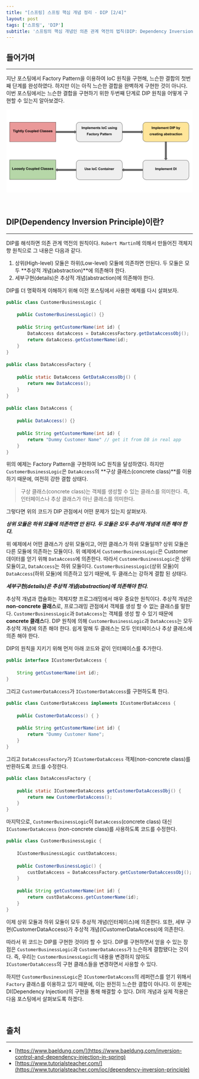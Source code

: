 ```yaml
---
title: "[스프링] 스프링 핵심 개념 정리 - DIP [2/4]"
layout: post
tags: ['스프링', 'DIP']
subtitle: '스프링의 핵심 개념인 의존 관계 역전의 법칙(DIP: Dependency Inversion Principle)을 학습한다.'
---
```


## 들어가며
---
지난 포스팅에서 Factory Pattern을 이용하여 IoC 원칙을 구현해, 느슨한 결합의 첫번째 단계를 완성하였다. 하지만 이는 아직 느슨한 결합을 완벽하게 구현한 것이 아니다. 이번 포스팅에서는 느슨한 결합을 구현하기 위한 두번째 단계로 DIP 원칙을 어떻게 구현할 수 있는지 알아보겠다.

![get-loosely-coupled-class](/images/spring-dip-1.png)

&nbsp;
## DIP(Dependency Inversion Principle)이란?
---
DIP를 해석하면 의존 관계 역전의 원칙이다. `Robert Martin`에 의해서 만들어진 객체지향 원칙으로 그 내용은 다음과 같다.

1. 상위(High-level) 모듈은 하위(Low-level) 모듈에 의존하면 안된다. 두 모듈은 모두 **추상적 개념(abstraction)**에 의존해야 한다.
2. 세부구현(details)은 추상적 개념(abstraction)에 의존해야 한다.

DIP를 더 명확하게 이해하기 위해 이전 포스팅에서 사용한 예제를 다시 살펴보자.

```java
public class CustomerBusinessLogic {
    
    public CustomerBusinessLogic() {}

    public String getCustomerName(int id) {
        DataAccess dataAccess = DataAccessFactory.getDataAccessObj();
        return dataAccess.getCustomerName(id);
    }
}

public class DataAccessFactory {

    public static DataAccess GetDataAccessObj() {
        return new DataAccess();
    }
}

public class DataAccess {
    
    public DataAccess() {}

    public String getCustomerName(int id) {
        return "Dummy Customer Name" // get it from DB in real app
    }
}
```

위의 예제는 Factory Pattern을 구현하여 IoC 원칙을 달성하였다. 하지만 `CustomerBusinessLogic`은 `DataAccess`의 **구상 클래스(concrete class)**를 이용하기 때문에, 여전히 강한 결합 상태다.

> 구상 클래스(concrete class)는 객체를 생성할 수 있는 클래스를 의미한다. 즉, 인터페이스나 추상 클래스가 아닌 클래스를 의미한다.

그렇다면 위의 코드가 DIP 관점에서 어떤 문제가 있는지 살펴보자.

***상위 모듈은 하위 모듈에 의존하면 안 된다. 두 모듈은 모두 추상적 개념에 의존 해야 한다.***

위 예제에서 어떤 클래스가 상위 모듈이고, 어떤 클래스가 하위 모듈일까? 상위 모듈은 다른 모듈에 의존하는 모듈이다. 위 예제에서 `CustomerBusinessLogic`은 Customer 데이터를 얻기 위해 `DataAccess`에 의존한다. 따라서 `CustomerBusinessLogic`은 상위 모듈이고, `DataAccess`는 하위 모듈이다. `CustomerBusinessLogic`(상위 모듈)이 `DataAccess`(하위 모듈)에 의존하고 있기 때문에, 두 클래스는 강하게 결합 된 상태다.

***세부구현(details)은 추상적 개념(abstraction)에 의존해야 한다.*** 

추상적 개념과 캡슐화는 객체지향 프로그래밍에서 매우 중요한 원칙이다. 추상적 개념은 **non-concrete 클래스**로, 프로그래밍 관점에서 객체를 생성 할 수 없는 클래스를 말한다. `CustomerBusinessLogic`과 `DataAccess`는 객체를 생성 할 수 있기 때문에 **concrete 클래스**다. DIP 원칙에 의해 `CustomerBusinessLogic`과 `DataAccess`는 모두 추상적 개념에 의존 해야 한다. 쉽게 말해 두 클래스는 모두 인터페이스나 추상 클래스에 의존 해야 한다.

DIP의 원칙을 지키기 위해 먼저 아래 코드와 같이 인터페이스를 추가한다.

```java
public interface ICustomerDataAccess {

    String getCustomerName(int id);
}
```

그리고 `CustomerDataAccess`가 `ICustomerDataAccess`를 구현하도록 한다.

```java
public class CustomerDataAccess implements ICustomerDataAccess {
    
    public CustomerDataAccess() { }

    public String getCustomerName(int id) {
        return "Dummy Customer Name";
    }
}
```

그리고 `DataAccessFactory`가 `ICustomerDataAccess` 객체(non-concrete class)를 반환하도록 코드를 수정한다.

```java
public class DataAccessFactory {

    public static ICustomerDataAccess getCustomerDataAccessObj() {
        return new CustomerDataAccess();
    }
}
```

마지막으로, `CustomerBusinessLogic`이 `DataAccess`(concrete class) 대신 `ICustomerDataAccess` (non-concrete class)를 사용하도록 코드를 수정한다.

```java
public class CustomerBusinessLogic {

    ICustomerBusinessLogic custDataAccess;

    public CustomerBusinessLogic() {
        custDataAccess = DataAccessFactory.getCustomerDataAccessObj();
    }

    public String getCustomerName(int id) {
        return custDataAccess.getCustomerName(id);
    }
}
```

이제 상위 모듈과 하위 모듈이 모두 추상적 개념(인터페이스)에 의존한다. 또한, 세부 구현(CustomerDataAccess)가 추상적 개념(ICustomerDataAccess)에 의존한다.

따라서 위 코드는 DIP를 구현한 것이라 할 수 있다. DIP를 구현하면서 얻을 수 있는 장점은 `CustomerBusinessLogic`과 `CustomerDataAccess`가 느슨하게 결합됐다는 것이다. 즉, 우리는 `CustomerBusinessLogic`의 내용을 변경하지 않아도 `ICustomerDataAccess`의 구현 클래스들을 변경하면서 사용할 수 있다.

하지만 `CustomerBusinessLogic`은 `ICustomerDataAccess`의 레퍼런스를 얻기 위해서 `Factory` 클래스를 이용하고 있기 때문에, 이는 완전히 느슨한 결합이 아니다. 이 문제는 DI(Dependency Injection)의 구현을 통해 해결할 수 있다. DI의 개념과 실제 적용은 다음 포스팅에서 살펴보도록 하겠다.


&nbsp;
## 출처
---
- [https://www.baeldung.com/](https://www.baeldung.com/inversion-control-and-dependency-injection-in-spring)
- [https://www.tutorialsteacher.com/](https://www.tutorialsteacher.com/ioc/dependency-inversion-principle)
